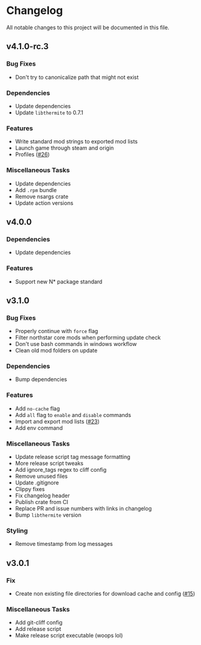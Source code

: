 # Changelog

All notable changes to this project will be documented in this file.


## v4.1.0-rc.3

### Bug Fixes

- Don't try to canonicalize path that might not exist

### Dependencies

- Update dependencies
- Update `libthermite` to 0.7.1

### Features

- Write standard mod strings to exported mod lists
- Launch game through steam and origin
- Profiles ([#26](https://github.com/anactualemerald/papa/pull/26))

### Miscellaneous Tasks

- Update dependencies
- Add `.rpm` bundle
- Remove nsargs crate
- Update action versions

## v4.0.0

### Dependencies

- Update dependencies

### Features

- Support new N* package standard

## v3.1.0

### Bug Fixes

- Properly continue with `force` flag
- Filter northstar core mods when performing update check
- Don't use bash commands in windows workflow
- Clean old mod folders on update

### Dependencies

- Bump dependencies

### Features

- Add `no-cache` flag
- Add `all` flag to `enable` and `disable` commands
- Import and export mod lists ([#23](https://github.com/anactualemerald/papa/pull/23))
- Add env command

### Miscellaneous Tasks

- Update release script tag message formatting
- More release script tweaks
- Add ignore_tags regex to cliff config
- Remove unused files
- Update .gitignore
- Clippy fixes
- Fix changelog header
- Publish crate from CI
- Replace PR and issue numbers with links in changelog
- Bump `libthermite` version

### Styling

- Remove timestamp from log messages

## v3.0.1

### Fix

- Create non existing file directories for download cache and config ([#15](https://github.com/anactualemerald/papa/pull/15))

### Miscellaneous Tasks

- Add git-cliff config
- Add release script
- Make release script executable (woops lol)

<!-- generated by git-cliff -->

